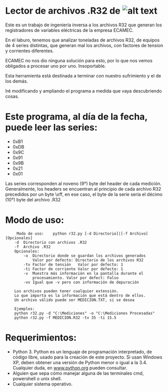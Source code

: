 # Lector de archivos .R32 de ![alt text](http://www.ecamec.com.ar/images/loguito.jpg)
Este es un trabajo de ingeniería inversa a los archivos R32 que generan los registradores de variables eléctricas de la empresa ECAMEC.

En el laburo, tenemos que analizar toneladas de archivos R32, de equipos de 4 series distintas, que generan mal los archivos, con factores de tension y corrientes diferentes.

ECAMEC no nos dio ninguna solución para esto, por lo que nos vemos obligados a procesar uno por uno. Insoportable.

Esta herramienta está destinada a terminar con nuestro sufrimiento y el de los demás.

Iré modificando y ampliando el programa a medida que vaya descubriendo cosas.

# Este programa, al día de la fecha, puede leer las series:

- 0xB1
- 0xDB
- 0x9C
- 0x91
- 0x9B
- 0x21
- 0x01

Las series corresponden al noveno (9°) byte del header de cada medición. Generalmente, los headers se encuentran al principio de cada archivo R32 precedidos por un byte \xff, en ese caso, el byte de la serie sería el décimo (10°) byte del archivo .R32

# Modo de uso:

```
     Modo de uso:    python r32.py [-d Directorio]|[-f Archivo] [Opcionales]
    -d  Directorio con archivos .R32
    -f  Archivo .R32
    Opcionales:
        -o  Directorio donde se guardan los archivos generados
            Valor por defecto: Directorio de los archivos R32
        -tv Factor de tensión   Valor por defecto: 1
        -ti Factor de corriente Valor por defecto: 1
        -v  Muestra más información en la pantalla durante el
            procesamiento. Valor por defect: Falso
        -vv Igual que -v pero con información de depuración

    Los archivos pueden tener cualquier extensión.
    Lo que importa es la información que está dentro de ellos.
    Un archivo válido puede ser MEDICION.TXT, si se desea

    Ejemplos:
    python r32.py -d "C:\Mediciones" -o "C:\Mediciones Procesadas"
    python r32.py -f MEDICION.R32 -tv 35 -ti 15.5
```

# Requerimientos:

- Python 3. Python es un lenguaje de programación interpretado, de código libre, usado para la creación de este proyecto. Si usan Windows XP, deben obtener una versión de Python menor o igual a la 3.4. Cualquier duda, en www.python.org pueden consultar.
- Alguien que sepa cómo manejar alguna de las terminales cmd, powershell o unix shell.
- Cualquier sistema operativo.

